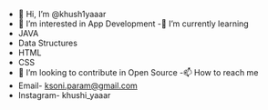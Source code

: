 - 👋 Hi, I’m @khush1yaaar
- 👀 I’m interested in App Development
-🌱 I’m currently learning
-  JAVA
-  Data Structures
-  HTML
-  CSS
- 💞️ I’m looking to contribute in Open Source
-📫 How to reach me
- Email- ksoni.param@gmail.com
- Instagram- khushi_yaaar

<!---
khush1yaaar/khush1yaaar is a ✨ special ✨ repository because its `README.md` (this file) appears on your GitHub profile.
You can click the Preview link to take a look at your changes.
--->
